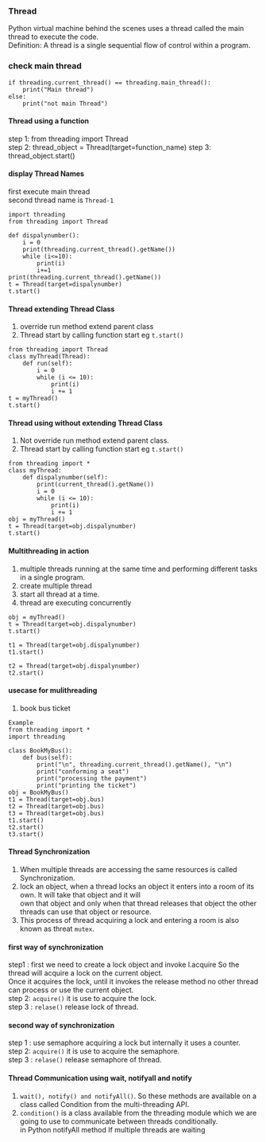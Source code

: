 ### Thread
Python virtual machine behind the scenes uses a thread called the main thread to execute the code.    
Definition: A thread is a single sequential flow of control within a program. 

### check main thread  
````  
if threading.current_thread() == threading.main_thread():
	print("Main thread")
else:
	print("not main Thread") 
 ````  
#### Thread using a function  
step 1: from threading import Thread  
step 2: thread_object = Thread(target=function_name)
step 3: thread_object.start() 

#### display Thread Names     
first execute main thread   
second thread name  is `Thread-1`
``` 
import threading
from threading import Thread

def dispalynumber():
	i = 0
	print(threading.current_thread().getName())
	while (i<=10):
		print(i)
		i+=1
print(threading.current_thread().getName())
t = Thread(target=dispalynumber)
t.start()
```  
#### Thread extending Thread  Class  
1. override run method extend parent class    
2. Thread start by calling function start eg `t.start()`    
``` 
from threading import Thread
class myThread(Thread):
    def run(self):
        i = 0
        while (i <= 10):
            print(i)
            i += 1
t = myThread()
t.start()
```  
#### Thread using without extending Thread Class   
1. Not override run method extend parent class. 
2. Thread start by calling function start eg `t.start()`    
``` 
from threading import *
class myThread:
    def dispalynumber(self):
        print(current_thread().getName())
        i = 0
        while (i <= 10):
            print(i)
            i += 1
obj = myThread()
t = Thread(target=obj.dispalynumber)
t.start()
```   

#### Multithreading in action    
1. multiple threads running at the same time and performing different tasks in a single program.   
1. create multiple thread   
1. start all thread at a time.  
1. thread are executing concurrently   
``` 
obj = myThread()
t = Thread(target=obj.dispalynumber)
t.start()

t1 = Thread(target=obj.dispalynumber)
t1.start()

t2 = Thread(target=obj.dispalynumber)
t2.start()
```   
#### usecase for mulithreading  
1. book bus ticket  
``` 
Example  
from threading import *
import threading

class BookMyBus():
    def bus(self):
        print("\n", threading.current_thread().getName(), "\n")
        print("conforming a seat")
        print("processing the payment")
        print("printing the ticket")
obj = BookMyBus()
t1 = Thread(target=obj.bus)
t2 = Thread(target=obj.bus)
t3 = Thread(target=obj.bus)
t1.start()
t2.start()
t3.start()
```   
#### Thread Synchronization   
1. When multiple threads are accessing the same resources is called Synchronization.      
2. lock an object, when a thread locks an object it enters into a room of its own. It will take that object and it will      
own that object and only when that thread releases that object the other threads can use that object or resource.      
3. This process of thread acquiring a lock and entering a room is also known as threat `mutex`.       
#### first way  of synchronization
step1 : first we need to create a lock object and invoke l.acquire So the thread will acquire a lock on the current object.       
Once it acquires the lock, until it invokes the release method no other thread can process or use the current object.  
step 2: `acquire()` it is use to acquire the lock.    
step 3 : `relase()` release lock of thread.     
#### second way  of synchronization
step 1 : use semaphore acquiring a lock but internally it uses a counter.           
step 2: `acquire()` it is use to acquire the semaphore.            
step 3 : `relase()` release semaphore of thread.         

#### Thread Communication using wait, notifyall and notify   
1. `wait(), notify() and notifyAll()`. So these methods are available on a class called Condition from the multi-threading API.       
2. `condition()` is a class available from the threading module which we are going to use to communicate between threads conditionally.      
in Python notifyAll method If multiple threads are waiting      